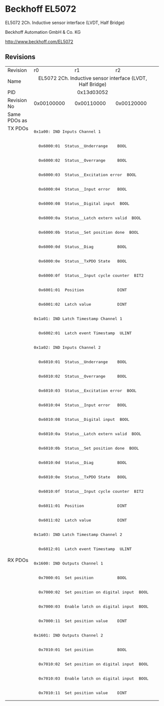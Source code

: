 # Beckhoff EL5072

EL5072 2Ch. Inductive sensor interface (LVDT, Half Bridge)

Beckhoff Automation GmbH & Co. KG

http://www.beckhoff.com/EL5072

## Revisions
<table>
<tr >
<td>Revision</td>
<td><div class="foo">r0</div></td>
<td><div class="foo">r1</div></td>
<td><div class="foo">r2</div></td>
</tr>
<tr >
<td>Name</td>
<td colspan=3 align="center"><div class="foo">EL5072 2Ch. Inductive sensor interface (LVDT, Half Bridge)</div></td>
</tr>
<tr >
<td>PID</td>
<td colspan=3 align="center"><div class="foo">0x13d03052</div></td>
</tr>
<tr >
<td>Revision No</td>
<td>0x00100000</td>
<td>0x00110000</td>
<td>0x00120000</td>
</tr>
<tr >
<td>Same PDOs as</td>
<td colspan=3 align="center"></td>
</tr>
<tr class="txpdo pdosection">
<td rowspan=30 valign=top>TX PDOs</td>
<td colspan=3 align="left"><pre>0x1a00: IND Inputs Channel 1</pre></td>
<td></td>
</tr>
<tr class="txpdo">
<td colspan=3 align="left"><pre>  0x6000:01  Status__Underrange    BOOL</pre></td>
</tr>
<tr class="txpdo">
<td colspan=3 align="left"><pre>  0x6000:02  Status__Overrange     BOOL</pre></td>
</tr>
<tr class="txpdo">
<td colspan=3 align="left"><pre>  0x6000:03  Status__Excitation error  BOOL</pre></td>
</tr>
<tr class="txpdo">
<td colspan=3 align="left"><pre>  0x6000:04  Status__Input error   BOOL</pre></td>
</tr>
<tr class="txpdo">
<td colspan=3 align="left"><pre>  0x6000:08  Status__Digital input  BOOL</pre></td>
</tr>
<tr class="txpdo">
<td colspan=3 align="left"><pre>  0x6000:0a  Status__Latch extern valid  BOOL</pre></td>
</tr>
<tr class="txpdo">
<td colspan=3 align="left"><pre>  0x6000:0b  Status__Set position done  BOOL</pre></td>
</tr>
<tr class="txpdo">
<td colspan=3 align="left"><pre>  0x6000:0d  Status__Diag          BOOL</pre></td>
</tr>
<tr class="txpdo">
<td colspan=3 align="left"><pre>  0x6000:0e  Status__TxPDO State   BOOL</pre></td>
</tr>
<tr class="txpdo">
<td colspan=3 align="left"><pre>  0x6000:0f  Status__Input cycle counter  BIT2</pre></td>
</tr>
<tr class="txpdo">
<td colspan=3 align="left"><pre>  0x6001:01  Position              DINT</pre></td>
</tr>
<tr class="txpdo">
<td colspan=3 align="left"><pre>  0x6001:02  Latch value           DINT</pre></td>
</tr>
<tr class="txpdo pdosection">
<td colspan=3 align="left"><pre>0x1a01: IND Latch Timestamp Channel 1</pre></td>
</tr>
<tr class="txpdo">
<td colspan=3 align="left"><pre>  0x6002:01  Latch event Timestamp  ULINT</pre></td>
</tr>
<tr class="txpdo pdosection">
<td colspan=3 align="left"><pre>0x1a02: IND Inputs Channel 2</pre></td>
</tr>
<tr class="txpdo">
<td colspan=3 align="left"><pre>  0x6010:01  Status__Underrange    BOOL</pre></td>
</tr>
<tr class="txpdo">
<td colspan=3 align="left"><pre>  0x6010:02  Status__Overrange     BOOL</pre></td>
</tr>
<tr class="txpdo">
<td colspan=3 align="left"><pre>  0x6010:03  Status__Excitation error  BOOL</pre></td>
</tr>
<tr class="txpdo">
<td colspan=3 align="left"><pre>  0x6010:04  Status__Input error   BOOL</pre></td>
</tr>
<tr class="txpdo">
<td colspan=3 align="left"><pre>  0x6010:08  Status__Digital input  BOOL</pre></td>
</tr>
<tr class="txpdo">
<td colspan=3 align="left"><pre>  0x6010:0a  Status__Latch extern valid  BOOL</pre></td>
</tr>
<tr class="txpdo">
<td colspan=3 align="left"><pre>  0x6010:0b  Status__Set position done  BOOL</pre></td>
</tr>
<tr class="txpdo">
<td colspan=3 align="left"><pre>  0x6010:0d  Status__Diag          BOOL</pre></td>
</tr>
<tr class="txpdo">
<td colspan=3 align="left"><pre>  0x6010:0e  Status__TxPDO State   BOOL</pre></td>
</tr>
<tr class="txpdo">
<td colspan=3 align="left"><pre>  0x6010:0f  Status__Input cycle counter  BIT2</pre></td>
</tr>
<tr class="txpdo">
<td colspan=3 align="left"><pre>  0x6011:01  Position              DINT</pre></td>
</tr>
<tr class="txpdo">
<td colspan=3 align="left"><pre>  0x6011:02  Latch value           DINT</pre></td>
</tr>
<tr class="txpdo pdosection">
<td colspan=3 align="left"><pre>0x1a03: IND Latch Timestamp Channel 2</pre></td>
</tr>
<tr class="txpdo">
<td colspan=3 align="left"><pre>  0x6012:01  Latch event Timestamp  ULINT</pre></td>
</tr>
<tr class="rxpdo pdosection">
<td rowspan=10 valign=top>RX PDOs</td>
<td colspan=3 align="left"><pre>0x1600: IND Outputs Channel 1</pre></td>
<td></td>
</tr>
<tr class="rxpdo">
<td colspan=3 align="left"><pre>  0x7000:01  Set position          BOOL</pre></td>
</tr>
<tr class="rxpdo">
<td colspan=3 align="left"><pre>  0x7000:02  Set position on digital input  BOOL</pre></td>
</tr>
<tr class="rxpdo">
<td colspan=3 align="left"><pre>  0x7000:03  Enable latch on digital input  BOOL</pre></td>
</tr>
<tr class="rxpdo">
<td colspan=3 align="left"><pre>  0x7000:11  Set position value    DINT</pre></td>
</tr>
<tr class="rxpdo pdosection">
<td colspan=3 align="left"><pre>0x1601: IND Outputs Channel 2</pre></td>
</tr>
<tr class="rxpdo">
<td colspan=3 align="left"><pre>  0x7010:01  Set position          BOOL</pre></td>
</tr>
<tr class="rxpdo">
<td colspan=3 align="left"><pre>  0x7010:02  Set position on digital input  BOOL</pre></td>
</tr>
<tr class="rxpdo">
<td colspan=3 align="left"><pre>  0x7010:03  Enable latch on digital input  BOOL</pre></td>
</tr>
<tr class="rxpdo">
<td colspan=3 align="left"><pre>  0x7010:11  Set position value    DINT</pre></td>
</tr>
</table>
